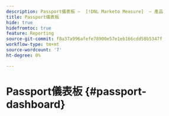 ```yaml
---
description: Passport儀表板 —  [!DNL Marketo Measure]  — 產品
title: Passport儀表板
hide: true
hidefromtoc: true
feature: Reporting
source-git-commit: f8a37a996afefe78900e57e1eb166cdd50b5347f
workflow-type: tm+mt
source-wordcount: '7'
ht-degree: 0%

---
```


# Passport儀表板 {#passport-dashboard}
